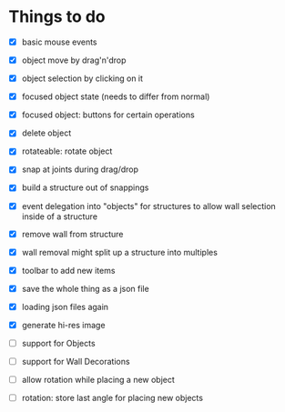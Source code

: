 # Things to do

* [x] basic mouse events
* [x] object move by drag'n'drop
* [x] object selection by clicking on it
* [x] focused object state (needs to differ from normal)
* [x] focused object: buttons for certain operations
* [x] delete object
* [x] rotateable: rotate object
* [x] snap at joints during drag/drop
* [x] build a structure out of snappings
* [x] event delegation into "objects" for structures to allow wall selection inside of a structure
* [x] remove wall from structure
* [x] wall removal might split up a structure into multiples
* [x] toolbar to add new items
* [x] save the whole thing as a json file
* [x] loading json files again
* [x] generate hi-res image
* [ ] support for Objects
* [ ] support for Wall Decorations
* [ ] allow rotation while placing a new object
* [ ] rotation: store last angle for placing new objects

